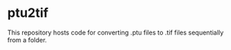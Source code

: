 # ptu2tif
This repository hosts code for converting .ptu files to .tif files sequentially from a folder.
